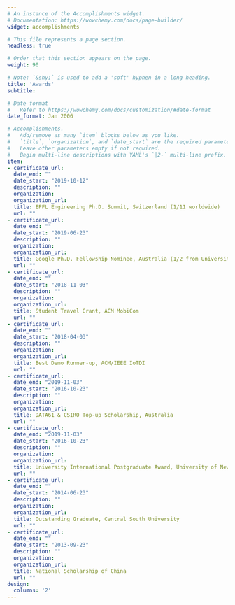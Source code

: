 ```yaml
---
# An instance of the Accomplishments widget.
# Documentation: https://wowchemy.com/docs/page-builder/
widget: accomplishments

# This file represents a page section.
headless: true

# Order that this section appears on the page.
weight: 90

# Note: `&shy;` is used to add a 'soft' hyphen in a long heading.
title: 'Awards'
subtitle:

# Date format
#   Refer to https://wowchemy.com/docs/customization/#date-format
date_format: Jan 2006

# Accomplishments.
#   Add/remove as many `item` blocks below as you like.
#   `title`, `organization`, and `date_start` are the required parameters.
#   Leave other parameters empty if not required.
#   Begin multi-line descriptions with YAML's `|2-` multi-line prefix.
item:
- certificate_url: 
  date_end: ""
  date_start: "2019-10-12"
  description: ""
  organization: 
  organization_url: 
  title: EPFL Engineering Ph.D. Summit, Switzerland (1/11 worldwide)
  url: ""
- certificate_url: 
  date_end: ""
  date_start: "2019-06-23"
  description: ""
  organization: 
  organization_url: 
  title: Google Ph.D. Fellowship Nominee, Australia (1/2 from University of New South Wales)
  url: ""
- certificate_url: 
  date_end: ""
  date_start: "2018-11-03"
  description: ""
  organization: 
  organization_url: 
  title: Student Travel Grant, ACM MobiCom
  url: ""
- certificate_url: 
  date_end: ""
  date_start: "2018-04-03"
  description: ""
  organization: 
  organization_url: 
  title: Best Demo Runner-up, ACM/IEEE IoTDI
  url: ""
- certificate_url: 
  date_end: "2019-11-03"
  date_start: "2016-10-23"
  description: ""
  organization: 
  organization_url: 
  title: DATA61 & CSIRO Top-up Scholarship, Australia
  url: ""
- certificate_url: 
  date_end: "2019-11-03"
  date_start: "2016-10-23"
  description: ""
  organization: 
  organization_url: 
  title: University International Postgraduate Award, University of New South Wales
  url: ""
- certificate_url: 
  date_end: ""
  date_start: "2014-06-23"
  description: ""
  organization: 
  organization_url: 
  title: Outstanding Graduate, Central South University
  url: ""
- certificate_url: 
  date_end: ""
  date_start: "2013-09-23"
  description: ""
  organization: 
  organization_url: 
  title: National Scholarship of China
  url: ""
design:
  columns: '2' 
---
```


